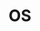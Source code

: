 ---
title: OS
linkTitle: OS # The title of left navigation, optional.
navWeight: 1000 # Upper weight gets higher precedence, optional.
---